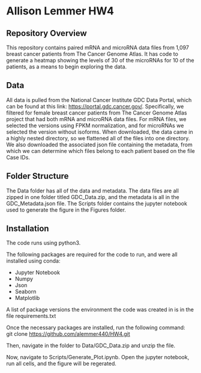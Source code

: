 # Allison Lemmer HW4

## Repository Overview

This repository contains paired mRNA and microRNA data files from 1,097 breast cancer patients from The Cancer Genome Atlas. It has code to generate a heatmap showing the levels of 30 of the microRNAs for 10 of the patients, as a means to begin exploring the data. 

## Data

All data is pulled from the National Cancer Institute GDC Data Portal, which can be found at this link: https://portal.gdc.cancer.gov/. Specifically, we filtered for female breast cancer patients from The Cancer Genome Atlas project that had both mRNA and microRNA data files. For mRNA files, we selected the versions using FPKM normalization, and for microRNAs we selected the version without isoforms. When downloaded, the data came in a highly nested directory, so we flattened all of the files into one directory. We also downloaded the associated json file containing the metadata, from which we can determine which files belong to each patient based on the file Case IDs.

## Folder Structure

The Data folder has all of the data and metadata. The data files are all zipped in one folder titled GDC\_Data.zip, and the metadata is all in the GDC\_Metadata.json file. The Scripts folder contains the jupyter notebook used to generate the figure in the Figures folder. 

## Installation

The code runs using python3.

The following packages are required for the code to run, and were all installed using conda:
* Jupyter Notebook
* Numpy
* Json
* Seaborn
* Matplotlib

A list of package versions the environment the code was created in is in the file requirements.txt

Once the necessary packages are installed, run the following command:  
git clone https://github.com/alemmer440/HW4.git

Then, navigate in the folder to Data/GDC\_Data.zip and unzip the file.

Now, navigate to Scripts/Generate\_Plot.ipynb. Open the jupyter notebook, run all cells, and the figure will be regerated.
